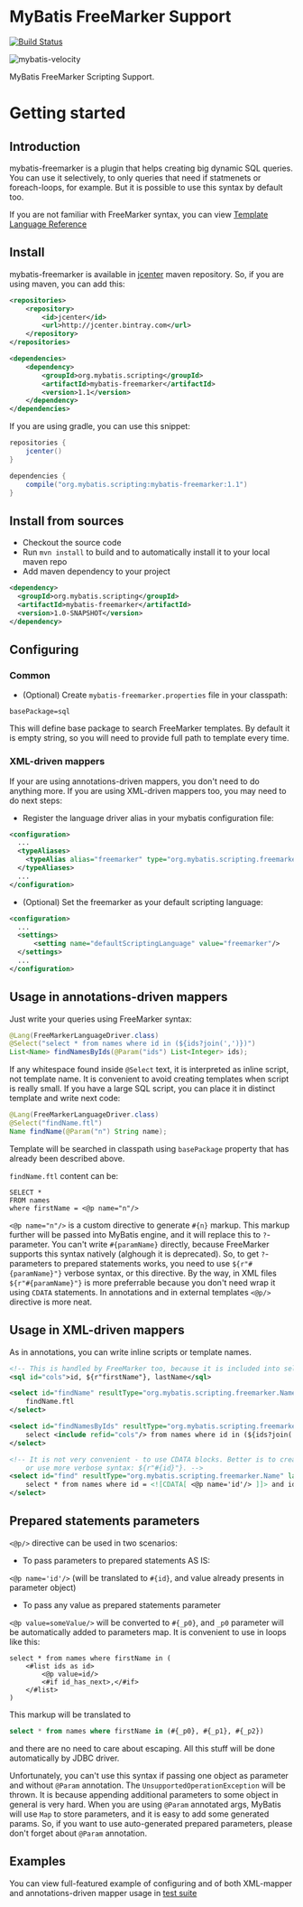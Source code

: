 MyBatis FreeMarker Support
========================

[![Build Status](https://travis-ci.org/elw00d/mybatis-freemarker.svg?branch=master)](https://travis-ci.org/elw00d/mybatis-freemarker)

![mybatis-velocity](http://mybatis.github.io/images/mybatis-logo.png)

MyBatis FreeMarker Scripting Support.

Getting started
===============

## Introduction

mybatis-freemarker is a plugin that helps creating big dynamic SQL queries. You can use it selectively, to only queries that need if statmenets or foreach-loops, for example. But it is possible to use this syntax by default too.

If you are not familiar with FreeMarker syntax, you can view [Template Language Reference](http://freemarker.org/docs/ref.html)

## Install

mybatis-freemarker is available in [jcenter](https://bintray.com/bintray/jcenter) maven repository. So, if you are using maven, you can add this:

```xml
<repositories>
    <repository>
        <id>jcenter</id>
        <url>http://jcenter.bintray.com</url>
    </repository>
</repositories>

<dependencies>
    <dependency>
        <groupId>org.mybatis.scripting</groupId>
        <artifactId>mybatis-freemarker</artifactId>
        <version>1.1</version>
    </dependency>
</dependencies>
```

If you are using gradle, you can use this snippet:

```groovy
repositories {
    jcenter()
}

dependencies {
    compile("org.mybatis.scripting:mybatis-freemarker:1.1")
}
```

## Install from sources

- Checkout the source code
- Run `mvn install` to build and to automatically install it to your local maven repo
- Add maven dependency to your project

```xml
<dependency>
  <groupId>org.mybatis.scripting</groupId>
  <artifactId>mybatis-freemarker</artifactId>
  <version>1.0-SNAPSHOT</version>
</dependency>
```

## Configuring

### Common

- (Optional) Create `mybatis-freemarker.properties` file in your classpath:

```
basePackage=sql
```

This will define base package to search FreeMarker templates. By default it is empty string, so you will need to provide full path to template every time.

### XML-driven mappers

If your are using annotations-driven mappers, you don't need to do anything more. If you are using XML-driven mappers too, you may need to do next steps:

- Register the language driver alias in your mybatis configuration file:

```xml
<configuration>
  ...
  <typeAliases>
    <typeAlias alias="freemarker" type="org.mybatis.scripting.freemarker.FreeMarkerLanguageDriver"/>
  </typeAliases>
  ...
</configuration>
```

- (Optional) Set the freemarker as your default scripting language:

```xml
<configuration>
  ...
  <settings>
      <setting name="defaultScriptingLanguage" value="freemarker"/>
  </settings>
  ...
</configuration>
```

## Usage in annotations-driven mappers

Just write your queries using FreeMarker syntax:

```java
@Lang(FreeMarkerLanguageDriver.class)
@Select("select * from names where id in (${ids?join(',')})")
List<Name> findNamesByIds(@Param("ids") List<Integer> ids);
```

If any whitespace found inside `@Select` text, it is interpreted as inline script, not template name. It is convenient to avoid creating templates when script is really small. If you have a large SQL script, you can place it in distinct template and write next code:

```java
@Lang(FreeMarkerLanguageDriver.class)
@Select("findName.ftl")
Name findName(@Param("n") String name);
```

Template will be searched in classpath using `basePackage` property that has already been described above.

`findName.ftl` content can be:

```
SELECT *
FROM names
where firstName = <@p name="n"/>
```

`<@p name="n"/>` is a custom directive to generate `#{n}` markup. This markup further will be passed into MyBatis engine, and it will replace this to `?`-parameter. You can't write `#{paramName}` directly, because FreeMarker supports this syntax natively (alghough it is deprecated). So, to get `?`-parameters to prepared statements works, you need to use `${r"#{paramName}"}` verbose syntax, or this directive. By the way, in XML files `${r"#{paramName}"}` is more preferrable because you don't need wrap it using `CDATA` statements. In annotations and in external templates `<@p/>` directive is more neat.

## Usage in XML-driven mappers

As in annotations, you can write inline scripts or template names.

```xml
<!-- This is handled by FreeMarker too, because it is included into select nodes AS IS -->
<sql id="cols">id, ${r"firstName"}, lastName</sql>

<select id="findName" resultType="org.mybatis.scripting.freemarker.Name" lang="freemarker">
    findName.ftl
</select>

<select id="findNamesByIds" resultType="org.mybatis.scripting.freemarker.Name" lang="freemarker">
    select <include refid="cols"/> from names where id in (${ids?join(',')})
</select>

<!-- It is not very convenient - to use CDATA blocks. Better is to create external template
    or use more verbose syntax: ${r"#{id}"}. -->
<select id="find" resultType="org.mybatis.scripting.freemarker.Name" lang="freemarker">
    select * from names where id = <![CDATA[ <@p name='id'/> ]]> and id = ${id}
</select>
```

## Prepared statements parameters

`<@p/>` directive can be used in two scenarios:

- To pass parameters to prepared statements AS IS:

`<@p name='id'/>` (will be translated to `#{id}`, and value already presents in parameter object)

- To pass any value as prepared statements parameter

`<@p value=someValue/>` will be converted to `#{_p0}`, and `_p0` parameter will be automatically added to parameters map. It is convenient to use in loops like this:

```ftl
select * from names where firstName in (
    <#list ids as id>
        <@p value=id/>
        <#if id_has_next>,</#if>
    </#list>
)
```

This markup will be translated to

```sql
select * from names where firstName in (#{_p0}, #{_p1}, #{_p2})
```

and there are no need to care about escaping. All this stuff will be done automatically by JDBC driver.

Unfortunately, you can't use this syntax if passing one object as parameter and without `@Param` annotation. The `UnsupportedOperationException` will be thrown. It is because appending additional parameters to some object in general is very hard. When you are using `@Param` annotated args, MyBatis will use `Map` to store parameters, and it is easy to add some generated params. So, if you want to use auto-generated prepared parameters, please don't forget about `@Param` annotation.

## Examples

You can view full-featured example of configuring and of both XML-mapper and annotations-driven mapper usage in [test suite](https://github.com/elw00d/mybatis-freemarker/tree/master/src/test)